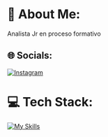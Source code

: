 # 💫 About Me:
Analista Jr en proceso formativo 


## 🌐 Socials:
[![Instagram](https://img.shields.io/badge/Instagram-%23E4405F.svg?logo=Instagram&logoColor=white)](https://instagram.com/dvpsl) 

# 💻 Tech Stack:


[![My Skills](https://skillicons.dev/icons?i=aws,azure,&perline=3)](https://skillicons.dev)

